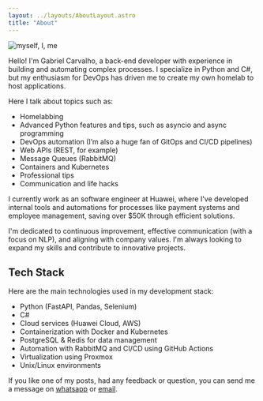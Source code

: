 ```yaml
---
layout: ../layouts/AboutLayout.astro
title: "About"
---
```


![myself, I, me](https://r2.gabrielcarvalho.dev/profile/gabriel.jpeg)

Hello! I'm Gabriel Carvalho, 
a back-end developer with experience in building and automating complex processes. I specialize in Python and C#, but my enthusiasm for DevOps has driven me to create my own homelab to host applications.

Here I talk about topics such as:
- Homelabbing
- Advanced Python features and tips, such as asyncio and async programming
- DevOps automation (I’m also a huge fan of GitOps and CI/CD pipelines)
- Web APIs (REST, for example)
- Message Queues (RabbitMQ)
- Containers and Kubernetes
- Professional tips
- Communication and life hacks

I currently work as an software engineer at Huawei, where I've developed internal tools and automations for processes like payment systems and employee management, saving over $50K through efficient solutions. 

I'm dedicated to continuous improvement, effective communication (with a focus on NLP), and aligning with company values. I'm always looking to expand my skills and contribute to innovative projects.

## Tech Stack

Here are the main technologies used in my development stack:

- Python (FastAPI, Pandas, Selenium)
- C#
- Cloud services (Huawei Cloud, AWS)
- Containerization with Docker and Kubernetes
- PostgreSQL & Redis for data management
- Automation with RabbitMQ and CI/CD using GitHub Actions
- Virtualization using Proxmox
- Unix/Linux environments

If you like one of my posts, had any feedback or question, you can send me a message on [whatsapp](https://wa.me/5511947047830) or [email](mailto:gabrielcarvalho.workk@gmail.dev).